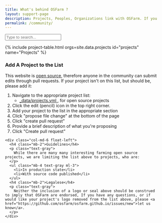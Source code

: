 ```yaml
---
title: What's behind OSFarm ?
layout: support-page
description: Projects, Peoples, Organizations link with OSFarm. If you don't see your organization on this list, follow the instructions below !
permalink: /community/
---
```

<div id="to-top" class="text-center border-top border-bottom mb-3 mb-md-5">
  <div class="alt-h3 py-3 py-md-5">
    <input id="filter" type="text" class="" placeholder="Type to search...">
  </div>
</div>

{% include project-table.html orgs=site.data.projects id="projects" name="Projects" %}

<div id="add-org" class="border-top pt-4 pt-md-6">
  <div class="clearfix gutter-spacious">
    <div class="col-md-6 float-left mb-4">
      <h3 class="alt-h3 mb-2">Add A Project to the List</h3>
      <p class="text-gray">This website is <a href="https://github.com/osfarm/osfarm.github.io">open source</a>, therefore anyone in the community can submit edits through pull requests. If your project isn't on this list, but should be, please add it:</p>
      <ol class="text-gray ml-3">
        <li class="mb-2">Navigate to the appropriate project list:
          <ul class="ml-3">
            <li>
              <a href="https://github.com/osfarm/osfarm.github.io/blob/main/_data/projects.yml">
                _data/projects.yml
              </a>, for open source projects
            </li>
          </ul>
        </li>
        <li class="mb-2">Click the edit (pencil) icon in the top right corner.</li>
        <li class="mb-2">Add your project to the list in the appropriate section</li>
        <li class="mb-2">Click "propose file change" at the bottom of the page</li>
        <li class="mb-2">Click "create pull request"</li>
        <li class="mb-2">Provide a brief description of what you're proposing</li>
        <li class="mb-2">Click "Create pull request"</li>
      </ol>
    </div>

    <div class="col-md-6 float-left">
      <h4 class="mb-2">Guidelines</h4>
      <p class="text-gray">
        While there are many many interesting farming open source projects, we are limiting the list above to projects, who are:
      </p>
      <ul class="mb-4 text-gray ml-3">
        <li>In production state</li>
        <li>With source code published</li>
      </ul>
      <h4 class="mb-2">Legalese</h4>
      <p class="text-gray">
        Neither the inclusion of a logo or seal above should be construed to imply that OSFarm are endorsed, If you have any questions, or if would like your project's logo removed from the list above, please <a href="https://github.com/osfarm/osfarm.github.io/issues/new">let us know</a>.
      </p>
    </div>

  </div>
</div>
